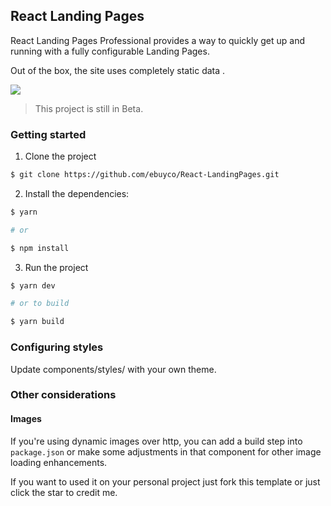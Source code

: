 ## React Landing Pages

React Landing Pages Professional provides a way to quickly get up and running with a fully configurable Landing Pages.

Out of the box, the site uses completely static data .

![](GSWT.jpg)

> This project is still in Beta.

### Getting started

1. Clone the project

```sh
$ git clone https://github.com/ebuyco/React-LandingPages.git
```

2. Install the dependencies:

```sh
$ yarn

# or

$ npm install
```

3. Run the project

```sh
$ yarn dev

# or to build

$ yarn build
```

### Configuring styles

Update components/styles/ with your own theme.

### Other considerations

#### Images

If you're using dynamic images over http, you can add a build step into `package.json` or make some adjustments in that component for other image loading enhancements.



If you want to used it on your personal project just fork this template or just click the star to credit me.
